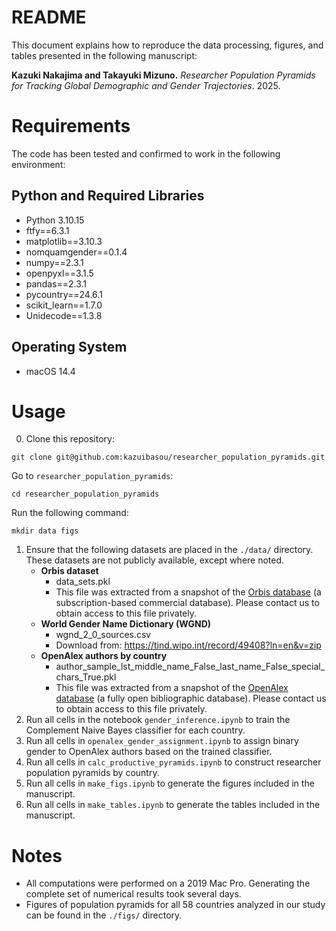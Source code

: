 # README
This document explains how to reproduce the data processing, figures, and tables presented in the following manuscript:

**Kazuki Nakajima and Takayuki Mizuno.** *Researcher Population Pyramids for Tracking Global Demographic and Gender Trajectories*. 2025.

# Requirements

The code has been tested and confirmed to work in the following environment:

## Python and Required Libraries
- Python 3.10.15
- ftfy==6.3.1
- matplotlib==3.10.3
- nomquamgender==0.1.4
- numpy==2.3.1
- openpyxl==3.1.5
- pandas==2.3.1
- pycountry==24.6.1
- scikit_learn==1.7.0
- Unidecode==1.3.8

## Operating System
- macOS 14.4

# Usage
0. Clone this repository:
```
git clone git@github.com:kazuibasou/researcher_population_pyramids.git
```

Go to `researcher_population_pyramids`:
```
cd researcher_population_pyramids
```

Run the following command:
```
mkdir data figs
```

1. Ensure that the following datasets are placed in the `./data/` directory. These datasets are not publicly available, except where noted.
    - **Orbis dataset**
        - data_sets.pkl
        - This file was extracted from a snapshot of the [Orbis database](https://www.moodys.com/web/en/us/capabilities/company-reference-data/orbis.html) (a subscription-based commercial database). Please contact us to obtain access to this file privately.
    - **World Gender Name Dictionary (WGND)**
        - wgnd_2_0_sources.csv
        - Download from: https://tind.wipo.int/record/49408?ln=en&v=zip
    - **OpenAlex authors by country**
        - author_sample_lst_middle_name_False_last_name_False_special_chars_True.pkl
        - This file was extracted from a snapshot of the [OpenAlex database](https://openalex.org/) (a fully open bibliographic database). Please contact us to obtain access to this file privately.
2. Run all cells in the notebook `gender_inference.ipynb` to train the Complement Naive Bayes classifier for each country.
3. Run all cells in `openalex_gender_assignment.ipynb` to assign binary gender to OpenAlex authors based on the trained classifier.
4. Run all cells in `calc_productive_pyramids.ipynb` to construct researcher population pyramids by country.
5. Run all cells in `make_figs.ipynb` to generate the figures included in the manuscript.
6. Run all cells in `make_tables.ipynb` to generate the tables included in the manuscript.

# Notes
- All computations were performed on a 2019 Mac Pro. Generating the complete set of numerical results took several days.
- Figures of population pyramids for all 58 countries analyzed in our study can be found in the `./figs/` directory.

